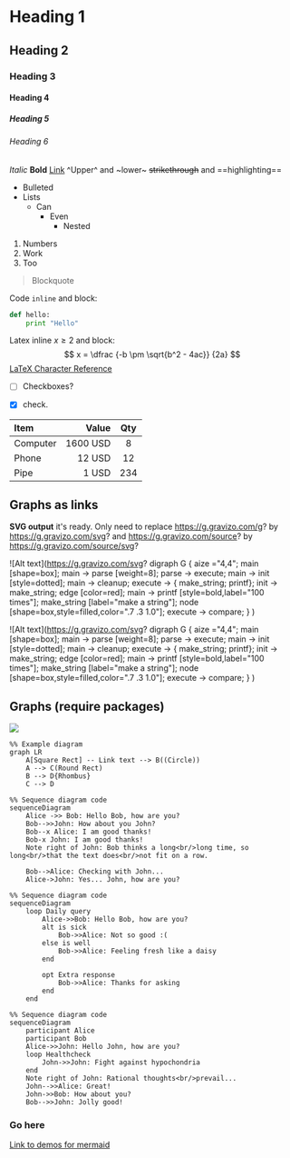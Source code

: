 # Heading 1
## Heading 2
### Heading 3
#### Heading 4
##### Heading 5
###### Heading 6


*Italic*
**Bold**
[Link](http://www.google.com)
^Upper^ and ~lower~
~~strikethrough~~ and ==highlighting==

* Bulleted
* Lists
    * Can
        * Even
            * Nested
1. Numbers
8. Work
73. Too
>Blockquote

Code `inline` and block:
``` python
def hello:
    print "Hello"
```
Latex inline $x \geq 2$ and block:
$$
x =
\dfrac
    {-b \pm \sqrt{b^2 - 4ac}}
    {2a}
$$
[LaTeX Character Reference](http://www.combinatorics.net/weblib/)

- [ ] Checkboxes?
- [x] check.


| Item      |    Value | Qty  |
| :-------- | --------:| :--: |
| Computer  | 1600 USD |  8   |
| Phone     |   12 USD |  12  |
| Pipe      |    1 USD | 234  |

## Graphs as links

**SVG output** it's ready. Only need to replace https://g.gravizo.com/g? by https://g.gravizo.com/svg? and https://g.gravizo.com/source? by https://g.gravizo.com/source/svg?

![Alt text](https://g.gravizo.com/svg?
  digraph G {
    aize ="4,4";
    main [shape=box];
    main -> parse [weight=8];
    parse -> execute;
    main -> init [style=dotted];
    main -> cleanup;
    execute -> { make_string; printf};
    init -> make_string;
    edge [color=red];
    main -> printf [style=bold,label="100 times"];
    make_string [label="make a string"];
    node [shape=box,style=filled,color=".7 .3 1.0"];
    execute -> compare;
  }
)

![Alt text](https://g.gravizo.com/svg?
  digraph G {
    aize ="4,4";
    main [shape=box];
    main -> parse [weight=8];
    parse -> execute;
    main -> init [style=dotted];
    main -> cleanup;
    execute -> { make_string; printf};
    init -> make_string;
    edge [color=red];
    main -> printf [style=bold,label="100 times"];
    make_string [label="make a string"];
    node [shape=box,style=filled,color=".7 .3 1.0"];
    execute -> compare;
  }
)


## Graphs (require packages)

<img src='http://g.gravizo.com/svg?
 digraph G {
   main -> parse -> execute;
   main -> init;
   main -> test;
   execute -> make_string;
   execute -> printf
   init -> make_string;
   main -> printf;
   execute -> compare;
 }
'/>

```{mermaid}
%% Example diagram
graph LR
    A[Square Rect] -- Link text --> B((Circle))
    A --> C(Round Rect)
    B --> D{Rhombus}
    C --> D
```
```{mermaid}
%% Sequence diagram code
sequenceDiagram
    Alice ->> Bob: Hello Bob, how are you?
    Bob-->>John: How about you John?
    Bob--x Alice: I am good thanks!
    Bob-x John: I am good thanks!
    Note right of John: Bob thinks a long<br/>long time, so long<br/>that the text does<br/>not fit on a row.

    Bob-->Alice: Checking with John...
    Alice->John: Yes... John, how are you?
```
```{mermaid}
%% Sequence diagram code
sequenceDiagram
    loop Daily query
        Alice->>Bob: Hello Bob, how are you?
        alt is sick
            Bob->>Alice: Not so good :(
        else is well
            Bob->>Alice: Feeling fresh like a daisy
        end

        opt Extra response
            Bob->>Alice: Thanks for asking
        end
    end
```
```{mermaid}
%% Sequence diagram code
sequenceDiagram
    participant Alice
    participant Bob
    Alice->>John: Hello John, how are you?
    loop Healthcheck
        John->>John: Fight against hypochondria
    end
    Note right of John: Rational thoughts<br/>prevail...
    John-->>Alice: Great!
    John->>Bob: How about you?
    Bob-->>John: Jolly good!
```

### Go here

[Link to demos for mermaid](https://knsv.github.io/mermaid/#working-with-the-documentation)
